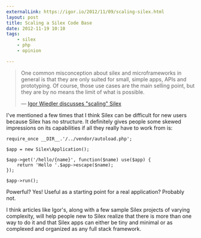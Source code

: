 ```yaml
---
externalLink: https://igor.io/2012/11/09/scaling-silex.html
layout: post
title: Scaling a Silex Code Base
date: 2012-11-19 10:10
tags:
    - silex
    - php
    - opinion

---
```


> One common misconception about silex and microframeworks in
> general is that they are only suited for small, simple apps,
> APIs and prototyping. Of course, those use cases are the
> main selling point, but they are by no means the limit of
> what is possible.
> <footer>— <a href="https://igor.io/2012/11/09/scaling-silex.html">Igor Wiedler discusses "scaling" Silex</a></footer>

I've mentioned a few times that I think Silex can be difficult for
new users because Silex has no structure. It definitely gives people
some skewed impressions on its capabilities if all they really have
to work from is:

    require_once __DIR__.'/../vendor/autoload.php'; 

    $app = new Silex\Application(); 

    $app->get('/hello/{name}', function($name) use($app) { 
        return 'Hello '.$app->escape($name); 
    }); 

    $app->run(); 

Powerful? Yes! Useful as a starting point for a real application?
Probably not.

I think articles like Igor's, along with a few sample Silex projects
of varying complexity, will help people new to Silex realize that
there is more than one way to do it and that Silex apps can either
be tiny and minimal or as complexed and organized as any full stack
framework.
